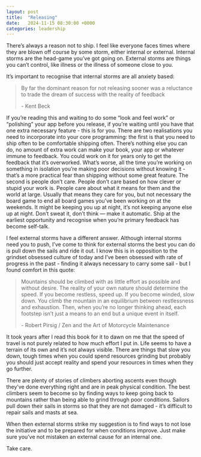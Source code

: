 ```yaml
---
layout: post
title:  "Releasing"
date:   2024-11-15 08:30:00 +0000
categories: leadership
---
```


There’s always a reason not to ship. I feel like everyone faces times where they are blown off course by some storm, either internal or external. Internal storms are the head-game you’ve got going on. External storms are things you can’t control, like illness or the illness of someone close to you.

It’s important to recognise that internal storms are all anxiety based:

> By far the dominant reason for not releasing sooner was a reluctance to trade the dream of success with the reality of feedback
>
> \- Kent Beck

If you’re reading this and waiting to do some “look and feel work” or “polishing” your app before you release, if you’re waiting until you have that one extra necessary feature - this is for you. There are two realisations you need to incorporate into your core programming: the first is that you need to ship often to be comfortable shipping often. There’s nothing else you can do, no amount of extra work can make your book, your app or whatever immune to feedback. You could work on it for years only to get the feedback that it’s overworked. What’s worse, all the time you’re working on something in isolation you’re making poor decisions without knowing it - that’s a more practical fear than shipping without some great feature. The second is people don’t care. People don’t care based on how clever or stupid your work is. People care about what it means for them and the world at large. Usually that means they care for you, but not necessary the board game to end all board games you’ve been working on at the weekends. It might be keeping you up at night, it’s not keeping anyone else up at night. Don’t sweat it, don’t think — make it automatic. Ship at the earliest opportunity and recognise when you’re primary feedback has become self-talk.

I feel external storms have a different answer. Although internal storms need you to push, I’ve come to think for external storms the best you can do is pull down the sails and ride it out. I know this is in opposition to the grindset obsessed culture of today and I’ve been obsessed with rate of progress in the past - finding it always necessary to carry some sail - but I found comfort in this quote:

> Mountains should be climbed with as little effort as possible and without desire. The reality of your own nature should determine the speed. If you become restless, speed up. If you become winded, slow down. You climb the mountain in an equilibrium between restlessness and exhaustion. Then, when you’re no longer thinking ahead, each footstep isn’t just a means to an end but a unique event in itself.
>
> \- Robert Pirsig / Zen and the Art of Motorcycle Maintenance

It took years after I read this book for it to dawn on me that the speed of travel is not purely related to how much effort I put in. Life seems to have a terrain of its own and it’s not always visible. There are things that slow you down, tough times when you could spend resources grinding but probably you should just accept reality and spend your resources in times when they go further.

There are plenty of stories of climbers aborting ascents even though they’ve done everything right and are in peak physical condition. The best climbers seem to become so by finding ways to keep going back to mountains rather than being able to grind through poor conditions. Sailors pull down their sails in storms so that they are not damaged - it’s difficult to repair sails and masts at sea.

When then external storms strike my suggestion is to find ways to not lose the initiative and to be prepared for when conditions improve. Just make sure you’ve not mistaken an external cause for an internal one.

Take care.